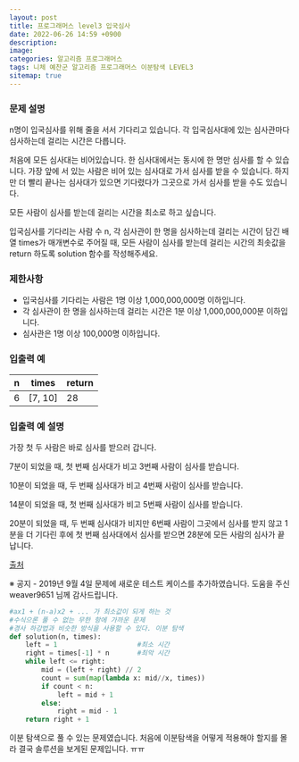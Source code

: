 ```yaml
---
layout: post
title: 프로그래머스 level3 입국심사
date: 2022-06-26 14:59 +0900
description:
image:
categories: 알고리즘 프로그래머스
tags: 니체 예찬군 알고리즘 프로그래머스 이분탐색 LEVEL3
sitemap: true
---
```


### **문제 설명**

n명이 입국심사를 위해 줄을 서서 기다리고 있습니다. 각 입국심사대에 있는 심사관마다 심사하는데 걸리는 시간은 다릅니다.

처음에 모든 심사대는 비어있습니다. 한 심사대에서는 동시에 한 명만 심사를 할 수 있습니다. 가장 앞에 서 있는 사람은 비어 있는 심사대로 가서 심사를 받을 수 있습니다. 하지만 더 빨리 끝나는 심사대가 있으면 기다렸다가 그곳으로 가서 심사를 받을 수도 있습니다.

모든 사람이 심사를 받는데 걸리는 시간을 최소로 하고 싶습니다.

입국심사를 기다리는 사람 수 n, 각 심사관이 한 명을 심사하는데 걸리는 시간이 담긴 배열 times가 매개변수로 주어질 때, 모든 사람이 심사를 받는데 걸리는 시간의 최솟값을 return 하도록 solution 함수를 작성해주세요.

### 제한사항

- 입국심사를 기다리는 사람은 1명 이상 1,000,000,000명 이하입니다.
- 각 심사관이 한 명을 심사하는데 걸리는 시간은 1분 이상 1,000,000,000분 이하입니다.
- 심사관은 1명 이상 100,000명 이하입니다.

### 입출력 예

| n   | times   | return |
| --- | ------- | ------ |
| 6   | [7, 10] | 28     |

### 입출력 예 설명

가장 첫 두 사람은 바로 심사를 받으러 갑니다.

7분이 되었을 때, 첫 번째 심사대가 비고 3번째 사람이 심사를 받습니다.

10분이 되었을 때, 두 번째 심사대가 비고 4번째 사람이 심사를 받습니다.

14분이 되었을 때, 첫 번째 심사대가 비고 5번째 사람이 심사를 받습니다.

20분이 되었을 때, 두 번째 심사대가 비지만 6번째 사람이 그곳에서 심사를 받지 않고 1분을 더 기다린 후에 첫 번째 심사대에서 심사를 받으면 28분에 모든 사람의 심사가 끝납니다.

[출처](http://hsin.hr/coci/archive/2012_2013/contest3_tasks.pdf)

※ 공지 - 2019년 9월 4일 문제에 새로운 테스트 케이스를 추가하였습니다. 도움을 주신 weaver9651 님께 감사드립니다.

```python
#ax1 + (n-a)x2 + ... 가 최소값이 되게 하는 것
#수식으론 풀 수 없는 무한 항에 가까운 문제
#경사 하강법과 비슷한 방식을 사용할 수 있다. 이분 탐색
def solution(n, times):
    left = 1                    #최소 시간
    right = times[-1] * n       #최악 시간
    while left <= right:
        mid = (left + right) // 2
        count = sum(map(lambda x: mid//x, times))
        if count < n:
            left = mid + 1
        else:
            right = mid - 1
    return right + 1
```

이분 탐색으로 풀 수 있는 문제였습니다.
처음에 이분탐색을 어떻게 적용해야 할지를 몰라 결국 솔루션을 보게된 문제입니다. ㅠㅠ
